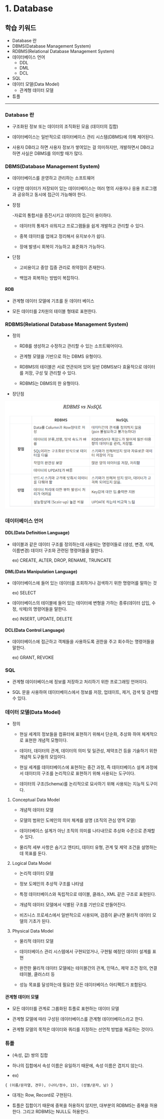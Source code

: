 # 1. Database

## 학습 키워드

- Database 란
- DBMS(Database Management System)
- RDBMS(Relational Database Management System)
- 데이터베이스 언어
  - DDL
  - DML
  - DCL
- SQL
- 데이터 모델(Data Model)
  - 관계형 데이터 모델
- 튜플

***

### Database 란

- 구조화된 정보 또는 데이터의 조직화된 모음 (데이터의 집합)

- 데이터베이스는 일반적으로 데이터베이스 관리 시스템(DBMS)에 의해 제어된다.

- 사용자 DB라고 하면 사용자 정보가 쌓여있는 걸 의미하지만, 개발하면서 DB라고 하면 사실은 DBMS를 의미할 때가 많다.

### DBMS(Database Management System)

- 데이터베이스를 운영하고 관리하는 소프트웨어

- 다양한 데이터가 저장되어 있는 데이터베이스는 여러 명의 사용자나 응용 프로그램과 공유하고 동시에 접근이 가능해야 한다.

- 장점

  -자료의 통합서을 증진시키고 데이터의 접근이 용이하다.

  - 데이터의 통제가 쉬워지고 프로그램들을 쉽게 개발하고 관리할 수 있다.

  - 중복 데이터를 업애고 정리해서 유지보수가 쉽다.

  - 장애 발생시 회복이 가능하고 표준화가 가능하다.

- 단점

  - 고비용이고 중앙 집중 관리로 취약점이 존재한다.

  - 백업과 회복하는 방법이 복잡하다.

#### RDB

- 관계형 데이터 모델에 기초를 둔 데이터 베이스

- 모든 데이터를 2차원의 테이블 형태로 표현한다.

### RDBMS(Relational Database Management System)

- 정의

  - RDB를 생성하고 수정하고 관리할 수 있는 소프트웨어이다.

  - 관계형 모델을 기반으로 하는 DBMS 유형이다.

  - RDBMS의 테이블은 서로 연관되어 있어 일반 DBMS보다 효율적으로 데이터를 저장, 구성 및 관리할 수 있다.

  - RDBMS는 DBMS의 한 유형이다.

- 장단점

![Alt text](image.png)

### 데이터베이스 언어

#### DDL(Data Definition Language)

- 테이블과 같은 데이터 구조를 정의하는데 사용되는 명령어들로 (생성, 변경, 삭제, 이름변경) 데이터 구조와 관련된 명령어들을 말한다.

  ex) CREATE, ALTER, DROP, RENAME, TRUNCATE

#### DML(Data Manipulation Language)

- 데이터베이스에 들어 있는 데이터를 조회하거나 검색하기 위한 명령어를 말하는 것

  ex) SELECT

- 데이터베이스의 테이블에 들어 있는 데이터에 변형을 가하는 종류(데이터 삽입, 수정, 삭제)의 명령어들을 말한다.

  ex) INSERT, UPDATE, DELETE

#### DCL(Data Control Language)

- 데이터베이스에 접근하고 객체들을 사용하도록 권한을 주고 회수하는 명령어들을 말한다.

  ex) GRANT, REVOKE

### SQL

- 관계형 데이터베이스에 정보를 저장하고 처리하기 위한 프로그래밍 언어이다.

- SQL 문을 사용하여 데이터베이스에서 정보를 저장, 업데이트, 제거, 검색 및 검색할 수 있다.

### 데이터 모델(Data Model)

- 정의

  - 현실 세계의 정보들을 컴퓨터에 표현하기 위해서 단순화, 추상화 하여 체계적으로 표현한 개념적 모형이다.

  - 데이터, 데이터의 관계, 데이터의 의미 및 일관성, 제약조건 등을 기술하기 위한 개념적 도구들의 모임이다.

  - 현실 세계를 데이터베이스에 표현하는 중간 과정, 즉 데이터베이스 설계 과정에서 데이터의 구조를 논리적으로 표현하기 위해 사용되는 도구이다.

  - 데이터의 구조(Schema)를 논리적으로 묘사하기 위해 사용되는 지능적 도구이다.

1. Conceptual Data Model

    - 개념적 데이터 모델

    - 모델의 범위인 도메인의 의미 체계를 설명 (조직의 관심 영역 모델)

    - 데이터베이스 설계가 아닌 조직의 의미를 나타내므로 추상화 수준으로 존재할 수 있다.

    - 물리적 세부 사항은 숨기고 엔티티, 데이터 유형, 관계 및 제약 조건을 설명하는 데 목표를 둔다.

2. Logical Data Model

    - 논리적 데이터 모델

    - 정보 도메인의 추상적 구조를 나타냄

    - 특정 데이터베이스와 독립적으로 테이블, 클래스, XML 같은 구조로 표현된다.

    - 개념적 데이터 모델에서 식별된 구조를 기반으로 만들어진다.

    - 비즈니스 프로세스에서 일반적으로 사용되며, 검증이 끝나면 물리적 데이터 모델의 기초가 된다.

3. Physical Data Model

    - 물리적 데이터 모델

    - 데이터베이스 관리 시스템에서 구현되었거나, 구현될 예정인 데이터 설계를 표현

    - 완전한 물리적 데이터 모델에는 테이블간의 관계, 인덱스, 제약 조건 정의, 연결 테이블, 클러스터 등

    - 성능 목표를 달성하는데 필요한 모든 데이터베이스 아티팩트가 포함된다.

#### 관계형 데이터 모델

- 모든 데이터를 관계로 그룹화된 튜플로 표현하는 데이터 모델

- 관계형 모델에 따라 구성된 데이터베이스를 관계형 데이터베이스라고 한다.

- 관계형 모델의 목적은 데이터와 쿼리를 지정하는 선언적 방법을 제공하는 것이다.

### 튜플

- (속성, 값) 쌍의 집합

- 하나의 집합에서 속성 이름은 유일하기 때문에, 속성 이름은 겹치지 않는다.

- ex)

```text
{ (이름/문자열, 견우), (나이/정수, 13), (성별/문자, 남) }
```

- 대개는 Row, Record로 구현된다.

- 튜플은 집합이기 때문에 중복을 허용하지 않지만, 대부분의 RDBMS는 중복을 허용한다. 그리고 RDBMS는 NULL도 허용한다.